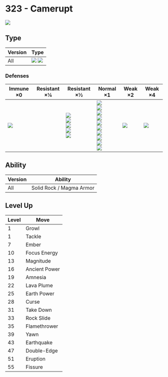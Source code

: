 # 323 - Camerupt
![][323]

## Type

Version | Type
---     | ---
All     | ![][fire]  ![][ground]

### Defenses

Immune ×0         | Resistant ×¼ | Resistant ×½                                                         | Normal ×1                                                                                                                                        | Weak ×2         | Weak ×4
---               | ---          | ---                                                                  | ---                                                                                                                                              | ---             | ---
![][electric]<br> | &nbsp;       | ![][poison]<br>![][bug]<br>![][steel]<br>![][fire]<br>![][fairy]<br> | ![][normal]<br>![][fighting]<br>![][flying]<br>![][rock]<br>![][ghost]<br>![][grass]<br>![][psychic]<br>![][ice]<br>![][dragon]<br>![][dark]<br> | ![][ground]<br> | ![][water]<br>

## Ability

Version | Ability
---     | ---
All     | Solid Rock / Magma Armor

## Level Up

Level | Move
---   | ---
1     | Growl
1     | Tackle
7     | Ember
10    | Focus Energy
13    | Magnitude
16    | Ancient Power
19    | Amnesia
22    | Lava Plume
25    | Earth Power
28    | Curse
31    | Take Down
33    | Rock Slide
35    | Flamethrower
39    | Yawn
43    | Earthquake
47    | Double-Edge
51    | Eruption
55    | Fissure

[323]: ../img/pokemon/323.png
[normal]: ../img/types/normal.png
[fire]: ../img/types/fire.png
[fighting]: ../img/types/fighting.png
[water]: ../img/types/water.png
[flying]: ../img/types/flying.png
[grass]: ../img/types/grass.png
[poison]: ../img/types/poison.png
[electric]: ../img/types/electric.png
[ground]: ../img/types/ground.png
[psychic]: ../img/types/psychic.png
[rock]: ../img/types/rock.png
[ice]: ../img/types/ice.png
[bug]: ../img/types/bug.png
[dragon]: ../img/types/dragon.png
[ghost]: ../img/types/ghost.png
[dark]: ../img/types/dark.png
[steel]: ../img/types/steel.png
[fairy]: ../img/types/fairy.png

